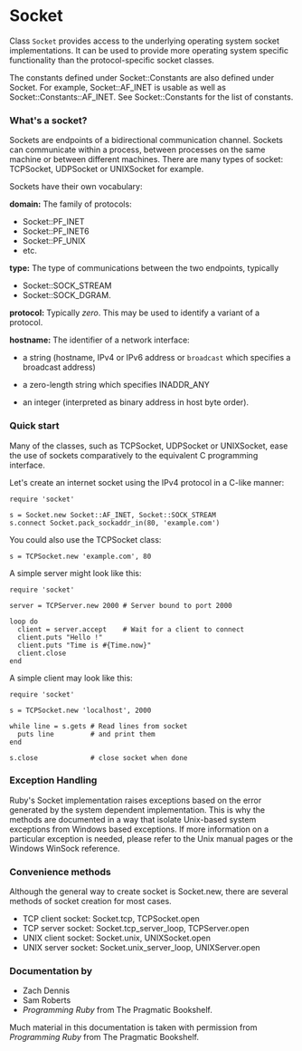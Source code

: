 # Socket

Class `Socket` provides access to the underlying operating system socket
implementations.  It can be used to provide more operating system specific
functionality than the protocol-specific socket classes.

The constants defined under Socket::Constants are also defined under Socket. 
For example, Socket::AF_INET is usable as well as Socket::Constants::AF_INET. 
See Socket::Constants for the list of constants.

### What's a socket?

Sockets are endpoints of a bidirectional communication channel. Sockets can
communicate within a process, between processes on the same machine or between
different machines.  There are many types of socket: TCPSocket, UDPSocket or
UNIXSocket for example.

Sockets have their own vocabulary:

**domain:** The family of protocols:
*   Socket::PF_INET
*   Socket::PF_INET6
*   Socket::PF_UNIX
*   etc.


**type:** The type of communications between the two endpoints, typically
*   Socket::SOCK_STREAM
*   Socket::SOCK_DGRAM.


**protocol:** Typically *zero*. This may be used to identify a variant of a
protocol.

**hostname:** The identifier of a network interface:
*   a string (hostname, IPv4 or IPv6 address or `broadcast` which specifies a
    broadcast address)

*   a zero-length string which specifies INADDR_ANY
*   an integer (interpreted as binary address in host byte order).


### Quick start

Many of the classes, such as TCPSocket, UDPSocket or UNIXSocket, ease the use
of sockets comparatively to the equivalent C programming interface.

Let's create an internet socket using the IPv4 protocol in a C-like manner:

    require 'socket'

    s = Socket.new Socket::AF_INET, Socket::SOCK_STREAM
    s.connect Socket.pack_sockaddr_in(80, 'example.com')

You could also use the TCPSocket class:

    s = TCPSocket.new 'example.com', 80

A simple server might look like this:

    require 'socket'

    server = TCPServer.new 2000 # Server bound to port 2000

    loop do
      client = server.accept    # Wait for a client to connect
      client.puts "Hello !"
      client.puts "Time is #{Time.now}"
      client.close
    end

A simple client may look like this:

    require 'socket'

    s = TCPSocket.new 'localhost', 2000

    while line = s.gets # Read lines from socket
      puts line         # and print them
    end

    s.close             # close socket when done

### Exception Handling

Ruby's Socket implementation raises exceptions based on the error generated by
the system dependent implementation.  This is why the methods are documented
in a way that isolate Unix-based system exceptions from Windows based
exceptions. If more information on a particular exception is needed, please
refer to the Unix manual pages or the Windows WinSock reference.

### Convenience methods

Although the general way to create socket is Socket.new, there are several
methods of socket creation for most cases.

* TCP client socket: Socket.tcp, TCPSocket.open
* TCP server socket: Socket.tcp_server_loop, TCPServer.open
* UNIX client socket: Socket.unix, UNIXSocket.open
* UNIX server socket: Socket.unix_server_loop, UNIXServer.open


### Documentation by

*   Zach Dennis
*   Sam Roberts
*   *Programming Ruby* from The Pragmatic Bookshelf.


Much material in this documentation is taken with permission from *Programming
Ruby* from The Pragmatic Bookshelf.